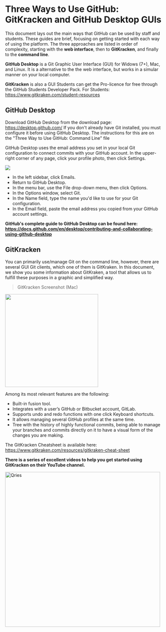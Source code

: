 # Three Ways to Use GitHub: GitKracken and GitHub Desktop GUIs

This document lays out the main ways that GitHub can be used by staff and students. These guides are brief, focusing on getting started with each way of using the platform. The three approaches are listed in order of complexity, starting with the **web interface**, then to **GitKracken**, and finally to the **command line**. 

**GitHub Desktop** is a Git Graphic User Interface (GUI) for Widows (7+), Mac, and Linux. It is a alternative to the the web interface, but works in a simular manner on your local computer.

**GitKracken** is also a GUI Students can get the Pro-licence for free through the GitHub Students Developer Pack.
For Students: https://www.gitkraken.com/student-resources

## GitHub Desktop
Download GitHub Desktop from the download page: https://desktop.github.com/
If you don't already have Git installed, you must configure it before using GitHub Desktop. The instructions for this are on the "Three Way to Use GitHub: Command Line" file


GitHub Desktop uses the email address you set in your local Git configuration to connect commits with your GitHub account.
In the upper-right corner of any page, click your profile photo, then click Settings.

<img src="https://docs.github.com/assets/images/help/settings/userbar-account-settings.png" height="c00">

- In the left sidebar, click Emails. 
- Return to GitHub Desktop.
- In the menu bar, use the File drop-down menu, then click Options.
- In the Options window, select Git.
- In the Name field, type the name you'd like to use for your Git configuration.
- In the Email field, paste the email address you copied from your GitHub account settings.

**GitHub's complete guide to GitHub Desktop can be found here: https://docs.github.com/en/desktop/contributing-and-collaborating-using-github-desktop**

## GitKracken
You can primarily use/manage Git on the command line, however, there are several GUI Git clients, which one of them is GitKraken. 
In this document, we show you some information about GitKraken, a tool that allows us to fulfill these purposes in a graphic and simplified way.

> GitKracken Screenshot (Mac)
<img src="https://www.gitkraken.com/img/index/gk-product-2.png" height="300">

Among its most relevant features are the following:
- Built-in fusion tool.
- Integrates with a user’s GitHub or Bitbucket account, GitLab.
- Supports undo and redo functions with one click Keyboard shortcuts.
- It allows managing several GitHub profiles at the same time.
- Tree with the history of highly functional commits, being able to manage your branches and commits directly on it to have a visual form of the changes you are making.

The GitKracken Cheatsheet is available here: https://www.gitkraken.com/resources/gitkraken-cheat-sheet

**There is a series of excellent videos to help you get started using GitKracken on their YouTube channel.**

<a href="https://www.youtube.com/watch?list=PLe6EXFvnTV78WqGmGSq8JPnafR3lAa55n&v=ub9GfRziCtU&feature=emb_title">
         <img alt="Qries" src="Images/GitKracken Video.PNG"
         height="500">
         
         
         
